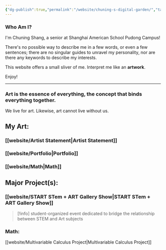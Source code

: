```yaml
---
{"dg-publish":true,"permalink":"/website/chuning-s-digital-garden/","tags":["gardenEntry"],"created":"2025-01-30T17:28:38.654+08:00","updated":"2025-02-26T22:16:26.513+08:00"}
---
```


### Who Am I?

I'm Chuning Shang, a senior at Shanghai American School Pudong Campus!

There's no possible way to describe me in a few words, or even a few sentences; there are no singular guides to unravel my personality, nor are there any keywords to describe my interests.

This website offers a small sliver of me. Interpret me like an **artwork**. 

Enjoy!

_________________________________

### Art is the essence of everything, the concept that binds everything together. 

We live for art. Likewise, art cannot live without us.

## My Art:
### [[website/Artist Statement\|Artist Statement]]
### [[website/Portfolio\|Portfolio]]
### [[website/Math\|Math]]

## Major Project(s):

### [[website/START STem + ART Gallery Show\|START STem + ART Gallery Show]]
>[!info] student-organized event dedicated to bridge the relationship between STEM and Art subjects 


### Math:

[[website/Multivariable Calculus Project\|Multivariable Calculus Project]]











